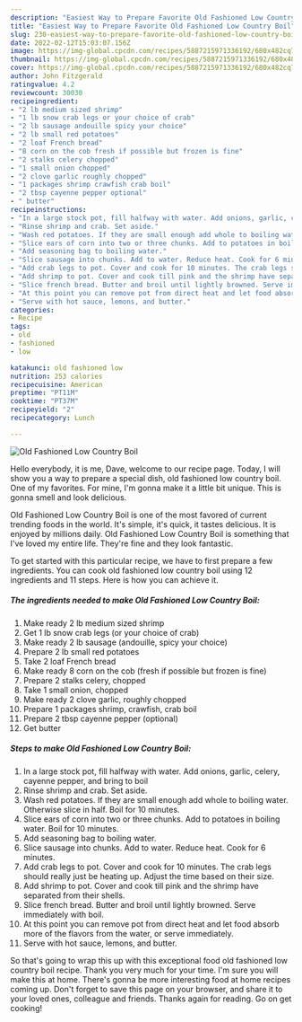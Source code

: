 ```yaml
---
description: "Easiest Way to Prepare Favorite Old Fashioned Low Country Boil"
title: "Easiest Way to Prepare Favorite Old Fashioned Low Country Boil"
slug: 230-easiest-way-to-prepare-favorite-old-fashioned-low-country-boil
date: 2022-02-12T15:03:07.156Z
image: https://img-global.cpcdn.com/recipes/5887215971336192/680x482cq70/old-fashioned-low-country-boil-recipe-main-photo.jpg
thumbnail: https://img-global.cpcdn.com/recipes/5887215971336192/680x482cq70/old-fashioned-low-country-boil-recipe-main-photo.jpg
cover: https://img-global.cpcdn.com/recipes/5887215971336192/680x482cq70/old-fashioned-low-country-boil-recipe-main-photo.jpg
author: John Fitzgerald
ratingvalue: 4.2
reviewcount: 30030
recipeingredient:
- "2 lb medium sized shrimp"
- "1 lb snow crab legs or your choice of crab"
- "2 lb sausage andouille spicy your choice"
- "2 lb small red potatoes"
- "2 loaf French bread"
- "8 corn on the cob fresh if possible but frozen is fine"
- "2 stalks celery chopped"
- "1 small onion chopped"
- "2 clove garlic roughly chopped"
- "1 packages shrimp crawfish crab boil"
- "2 tbsp cayenne pepper optional"
- " butter"
recipeinstructions:
- "In a large stock pot, fill halfway with water. Add onions, garlic, celery, cayenne pepper, and bring to boil"
- "Rinse shrimp and crab. Set aside."
- "Wash red potatoes. If they are small enough add whole to boiling water. Otherwise slice in half. Boil for 10 minutes."
- "Slice ears of corn into two or three chunks. Add to potatoes in boiling water. Boil for 10 minutes."
- "Add seasoning bag to boiling water."
- "Slice sausage into chunks. Add to water. Reduce heat. Cook for 6 minutes."
- "Add crab legs to pot. Cover and cook for 10 minutes. The crab legs should really just be heating up. Adjust the time based on their size."
- "Add shrimp to pot. Cover and cook till pink and the shrimp have separated from their shells."
- "Slice french bread. Butter and broil until lightly browned. Serve immediately with boil."
- "At this point you can remove pot from direct heat and let food absorb more of the flavors from the water, or serve immediately."
- "Serve with hot sauce, lemons, and butter."
categories:
- Recipe
tags:
- old
- fashioned
- low

katakunci: old fashioned low 
nutrition: 253 calories
recipecuisine: American
preptime: "PT11M"
cooktime: "PT37M"
recipeyield: "2"
recipecategory: Lunch

---
```



![Old Fashioned Low Country Boil](https://img-global.cpcdn.com/recipes/5887215971336192/680x482cq70/old-fashioned-low-country-boil-recipe-main-photo.jpg)

Hello everybody, it is me, Dave, welcome to our recipe page. Today, I will show you a way to prepare a special dish, old fashioned low country boil. One of my favorites. For mine, I'm gonna make it a little bit unique. This is gonna smell and look delicious.

Old Fashioned Low Country Boil is one of the most favored of current trending foods in the world. It's simple, it's quick, it tastes delicious. It is enjoyed by millions daily. Old Fashioned Low Country Boil is something that I've loved my entire life. They're fine and they look fantastic.




To get started with this particular recipe, we have to first prepare a few ingredients. You can cook old fashioned low country boil using 12 ingredients and 11 steps. Here is how you can achieve it.

<!--inarticleads1-->

##### The ingredients needed to make Old Fashioned Low Country Boil:

1. Make ready 2 lb medium sized shrimp
1. Get 1 lb snow crab legs (or your choice of crab)
1. Make ready 2 lb sausage (andouille, spicy your choice)
1. Prepare 2 lb small red potatoes
1. Take 2 loaf French bread
1. Make ready 8 corn on the cob (fresh if possible but frozen is fine)
1. Prepare 2 stalks celery, chopped
1. Take 1 small onion, chopped
1. Make ready 2 clove garlic, roughly chopped
1. Prepare 1 packages shrimp, crawfish, crab boil
1. Prepare 2 tbsp cayenne pepper (optional)
1. Get  butter




<!--inarticleads2-->

##### Steps to make Old Fashioned Low Country Boil:

1. In a large stock pot, fill halfway with water. Add onions, garlic, celery, cayenne pepper, and bring to boil
1. Rinse shrimp and crab. Set aside.
1. Wash red potatoes. If they are small enough add whole to boiling water. Otherwise slice in half. Boil for 10 minutes.
1. Slice ears of corn into two or three chunks. Add to potatoes in boiling water. Boil for 10 minutes.
1. Add seasoning bag to boiling water.
1. Slice sausage into chunks. Add to water. Reduce heat. Cook for 6 minutes.
1. Add crab legs to pot. Cover and cook for 10 minutes. The crab legs should really just be heating up. Adjust the time based on their size.
1. Add shrimp to pot. Cover and cook till pink and the shrimp have separated from their shells.
1. Slice french bread. Butter and broil until lightly browned. Serve immediately with boil.
1. At this point you can remove pot from direct heat and let food absorb more of the flavors from the water, or serve immediately.
1. Serve with hot sauce, lemons, and butter.




So that's going to wrap this up with this exceptional food old fashioned low country boil recipe. Thank you very much for your time. I'm sure you will make this at home. There's gonna be more interesting food at home recipes coming up. Don't forget to save this page on your browser, and share it to your loved ones, colleague and friends. Thanks again for reading. Go on get cooking!
